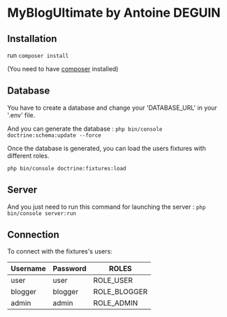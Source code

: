 # MyBlogUltimate by Antoine DEGUIN

## Installation

run ``` composer install ```

(You need to have [composer](https://getcomposer.org/) installed)

## Database

You have to create a database and change your 'DATABASE_URL' in your '.env' file.

And you can generate the database : ``` php bin/console doctrine:schema:update --force ```

Once the database is generated, you can load the users fixtures with different roles.

``` php bin/console doctrine:fixtures:load ```

## Server

And you just need to run this command for launching the server :
``` php bin/console server:run ```

## Connection

To connect with the fixtures's users:

| Username | Password | ROLES        |
| -------- | -------- | ------------ |
| user     | user     | ROLE_USER    |
| blogger  | blogger  | ROLE_BLOGGER |
| admin    | admin    | ROLE_ADMIN   |
